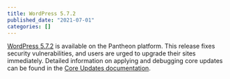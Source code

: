 ```yaml
---
title: WordPress 5.7.2
published_date: "2021-07-01"
categories: []
---
```

[WordPress 5.7.2](https://wordpress.org/news/2021/05/wordpress-5-7-2-security-release/) is available on the Pantheon platform. This release fixes security vulnerabilities, and users are urged to upgrade their sites immediately. Detailed information on applying and debugging core updates can be found in the [Core Updates documentation](/core-updates).
